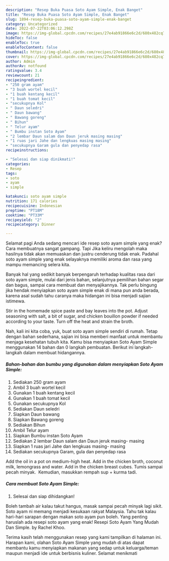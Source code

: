 ```yaml
---
description: "Resep Buka Puasa Soto Ayam Simple, Enak Banget"
title: "Resep Buka Puasa Soto Ayam Simple, Enak Banget"
slug: 1894-resep-buka-puasa-soto-ayam-simple-enak-banget
category: Uncategorized
date: 2022-07-22T03:06:12.298Z
image: https://img-global.cpcdn.com/recipes/27e4ab91866e6c2d/680x482cq70/soto-ayam-simple-foto-resep-utama.jpg
hideToc: false
enableToc: true
enableTocContent: false
thumbnail: https://img-global.cpcdn.com/recipes/27e4ab91866e6c2d/680x482cq70/soto-ayam-simple-foto-resep-utama.jpg
cover: https://img-global.cpcdn.com/recipes/27e4ab91866e6c2d/680x482cq70/soto-ayam-simple-foto-resep-utama.jpg
author: Admin
authorAv: notfound
ratingvalue: 3.4
reviewcount: 21
recipeingredient:
- "250 gram ayam"
- "3 buah wortel kecil"
- "1 buah kentang kecil"
- "1 buah tomat kecil"
- "secukupnya Kol"
- " Daun seledri"
- " Daun bawang"
- " Bawang goreng"
- " Bihun"
- " Telur ayam"
- " Bumbu instan Soto Ayam"
- "2 lembar Daun salam dan Daun jeruk masing masing"
- "1 ruas jari Jahe dan lengkuas masing masing"
- "secukupnya Garam gula dan penyedap rasa"
recipeinstructions:

- "Selesai dan siap dinikmati!"
categories:
- Resep
tags:
- soto
- ayam
- simple

katakunci: soto ayam simple 
nutrition: 171 calories
recipecuisine: Indonesian
preptime: "PT18M"
cooktime: "PT33M"
recipeyield: "2"
recipecategory: Dinner

---
```



Selamat pagi Anda sedang mencari ide resep soto ayam simple yang enak? Cara membuatnya sangat gampang. Tapi Jika keliru mengolah maka hasilnya tidak akan memuaskan dan justru cenderung tidak enak. Padahal soto ayam simple yang enak selayaknya memiliki aroma dan rasa yang mampu memancing selera kita.


Banyak hal yang sedikit banyak berpengaruh terhadap kualitas rasa dari soto ayam simple, mulai dari jenis bahan, selanjutnya pemilihan bahan segar dan bagus, sampai cara membuat dan menyajikannya. Tak perlu bingung jika hendak menyiapkan soto ayam simple enak di mana pun anda berada, karena asal sudah tahu caranya maka hidangan ini bisa menjadi sajian istimewa.

Stir in the homemade spice paste and bay leaves into the pot. Adjust seasoning with salt, a bit of sugar, and chicken bouillon powder if needed according to your taste. Turn off the heat and strain the broth.


Nah, kali ini kita coba, yuk, buat soto ayam simple sendiri di rumah. Tetap dengan bahan sederhana, sajian ini bisa memberi manfaat untuk membantu menjaga kesehatan tubuh kita. Kamu bisa menyiapkan Soto Ayam Simple menggunakan 14 bahan dan 0 langkah pembuatan. Berikut ini langkah-langkah dalam membuat hidangannya.

<!--inarticleads1-->

##### Bahan-bahan dan bumbu yang digunakan dalam menyiapkan Soto Ayam Simple:

1. Sediakan 250 gram ayam
1. Ambil 3 buah wortel kecil
1. Gunakan 1 buah kentang kecil
1. Gunakan 1 buah tomat kecil
1. Gunakan secukupnya Kol
1. Sediakan  Daun seledri
1. Siapkan  Daun bawang
1. Siapkan  Bawang goreng
1. Sediakan  Bihun
1. Ambil  Telur ayam
1. Siapkan  Bumbu instan Soto Ayam
1. Sediakan 2 lembar Daun salam dan Daun jeruk masing- masing
1. Siapkan 1 ruas jari Jahe dan lengkuas masing- masing
1. Sediakan secukupnya Garam, gula dan penyedap rasa


Add the oil in a pot on medium-high heat. Add in the chicken broth, coconut milk, lemongrass and water. Add in the chicken breast cubes. Tumis sampai pecah minyak. ️ Kemudian, masukkan rempah sup + kurma tadi. 

<!--inarticleads2-->

##### Cara membuat Soto Ayam Simple:


1. Selesai dan siap dihidangkan!

Boleh tambah air kalau takut hangus, masak sampai pecah minyak lagi sikit. Soto ayam ni memang menjadi kesukaan rakyat Malaysia. Tahu tak kalau hari-hari sarapan dengan makan soto ayam pun boleh. Yang penting haruslah ada resepi soto ayam yang enak! Resepi Soto Ayam Yang Mudah Dan Simple. by Rachel Khoo. 

Terima kasih telah menggunakan resep yang kami tampilkan di halaman ini. Harapan kami, olahan Soto Ayam Simple yang mudah di atas dapat membantu kamu menyiapkan makanan yang sedap untuk keluarga/teman maupun menjadi ide untuk berbisnis kuliner. Selamat menikmati
